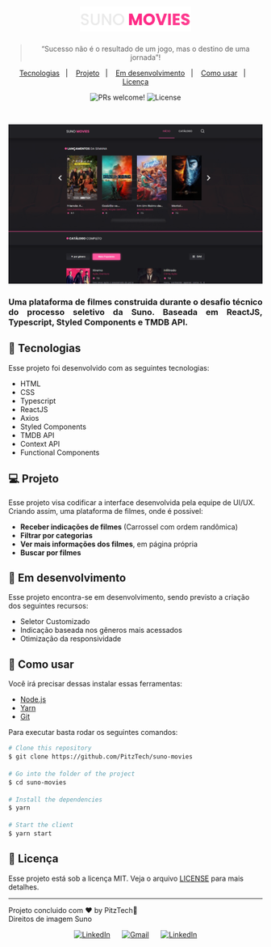 <h1 align="center">
  <a href="https://github.com/PitzTech/suno-movies"><img alt="Suno Movies" title="Suno Movies" src=".github/logo.svg" width="220px" /></a>
</h1>

<blockquote align="center">“Sucesso não é o resultado de um jogo, mas o destino de uma jornada”!</blockquote>

<p align="center">
  <a href="#-tecnologias">Tecnologias</a>&nbsp;&nbsp;&nbsp;|&nbsp;&nbsp;&nbsp;
  <a href="#-projeto">Projeto</a>&nbsp;&nbsp;&nbsp;|&nbsp;&nbsp;&nbsp;
  <a href="#-em-desenvolvimento">Em desenvolvimento</a>&nbsp;&nbsp;&nbsp;|&nbsp;&nbsp;&nbsp;
  <a href="#-como-usar">Como usar</a>&nbsp;&nbsp;&nbsp;|&nbsp;&nbsp;&nbsp;
  <a href="#memo-licença">Licença</a>
</p>

<p align="center">
 <img src="https://img.shields.io/static/v1?label=PRs&message=welcome&color=49AA26&labelColor=000000" alt="PRs welcome!" />

  <img alt="License" src="https://img.shields.io/static/v1?label=license&message=MIT&color=49AA26&labelColor=000000">
</p>

<br>

<p align="center">
   <img src="./.github/screenshot.png" alt="Suno Movies Demo">
</p>

<h3 align="justify">
	Uma plataforma de filmes construida durante o desafio técnico do processo seletivo da Suno. Baseada em ReactJS, Typescript, Styled Components e TMDB API.
</h3>

## 🚀 Tecnologias

Esse projeto foi desenvolvido com as seguintes tecnologias:

-  HTML
-  CSS
-  Typescript
-  ReactJS
-  Axios
-  Styled Components
-  TMDB API
-  Context API
-  Functional Components

## 💻 Projeto

Esse projeto visa codificar a interface desenvolvida pela equipe de UI/UX. Criando assim, uma plataforma de filmes, onde é possivel:

-  **Receber indicações de filmes** (Carrossel com ordem randômica)
-  **Filtrar por categorias**
-  **Ver mais informações dos filmes**, em página própria
-  **Buscar por filmes**

## 🚧 Em desenvolvimento

Esse projeto encontra-se em desenvolvimento, sendo previsto a criação dos seguintes recursos:

-  Seletor Customizado
-  Indicação baseada nos gêneros mais acessados
-  Otimização da responsividade

## 👷 Como usar

<p>Você irá precisar dessas instalar essas ferramentas:</p>

-  [Node.js](https://nodejs.org/en/ "Node.js")
-  [Yarn](https://yarnpkg.com/ "Yarn")
-  [Git](https://git-scm.com/ "Git")

Para executar basta rodar os seguintes comandos:

```bash
# Clone this repository
$ git clone https://github.com/PitzTech/suno-movies

# Go into the folder of the project
$ cd suno-movies

# Install the dependencies
$ yarn

# Start the client
$ yarn start

```

## :memo: Licença

Esse projeto está sob a licença MIT. Veja o arquivo [LICENSE](LICENSE.md) para mais detalhes.

---

Projeto concluido com ♥ by PitzTech:wave:
<br>
Direitos de imagem Suno

<p align="center">
  <a href="https://www.linkedin.com/in/victor-laurentino-do-nascimento/"><img alt="LinkedIn" src="https://img.shields.io/badge/LinkedIn-0077B5?style=for-the-badge&logo=linkedin&logoColor=white"></a>
  &nbsp;&nbsp;&nbsp;&nbsp;
  <a href="mailto:victorlaurentino7@gmail.com?subject=Oi%20Victor!%20Vim%20do%20seu%20GitHub"><img alt="Gmail" src="https://img.shields.io/badge/Gmail-D14836?style=for-the-badge&logo=gmail&logoColor=white"></a>
  &nbsp;&nbsp;&nbsp;&nbsp;
  <a href="https://www.linkedin.com/in/victor-laurentino-do-nascimento/"><img alt="LinkedIn" src="https://img.shields.io/badge/LinkedIn-0077B5?style=for-the-badge&logo=linkedin&logoColor=white"></a>
</p>
